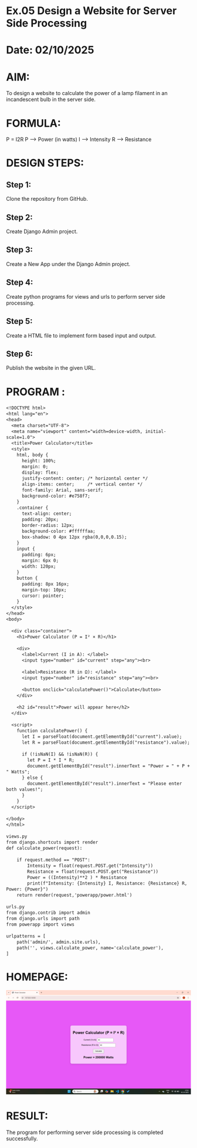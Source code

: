 # Ex.05 Design a Website for Server Side Processing
# Date: 02/10/2025
# AIM:
To design a website to calculate the power of a lamp filament in an incandescent bulb in the server side.

# FORMULA:
P = I2R
P --> Power (in watts)
 I --> Intensity
 R --> Resistance

# DESIGN STEPS:
## Step 1:
Clone the repository from GitHub.

## Step 2:
Create Django Admin project.

## Step 3:
Create a New App under the Django Admin project.

## Step 4:
Create python programs for views and urls to perform server side processing.

## Step 5:
Create a HTML file to implement form based input and output.

## Step 6:
Publish the website in the given URL.

# PROGRAM :
```
<!DOCTYPE html>
<html lang="en">
<head>
  <meta charset="UTF-8">
  <meta name="viewport" content="width=device-width, initial-scale=1.0">
  <title>Power Calculator</title>
  <style>
    html, body {
      height: 100%;
      margin: 0;
      display: flex;
      justify-content: center; /* horizontal center */
      align-items: center;     /* vertical center */
      font-family: Arial, sans-serif;
      background-color: #e758f7;
    }
    .container {
      text-align: center;
      padding: 20px;
      border-radius: 12px;
      background-color: #ffffffaa;
      box-shadow: 0 4px 12px rgba(0,0,0,0.15);
    }
    input {
      padding: 6px;
      margin: 6px 0;
      width: 120px;
    }
    button {
      padding: 8px 16px;
      margin-top: 10px;
      cursor: pointer;
    }
  </style>
</head>
<body>

  <div class="container">
    <h1>Power Calculator (P = I² × R)</h1>

    <div>
      <label>Current (I in A): </label>
      <input type="number" id="current" step="any"><br>

      <label>Resistance (R in Ω): </label>
      <input type="number" id="resistance" step="any"><br>

      <button onclick="calculatePower()">Calculate</button>
    </div>

    <h2 id="result">Power will appear here</h2>
  </div>

  <script>
    function calculatePower() {
      let I = parseFloat(document.getElementById("current").value);
      let R = parseFloat(document.getElementById("resistance").value);

      if (!isNaN(I) && !isNaN(R)) {
        let P = I * I * R;
        document.getElementById("result").innerText = "Power = " + P + " Watts";
      } else {
        document.getElementById("result").innerText = "Please enter both values!";
      }
    }
  </script>

</body>
</html>

views.py
from django.shortcuts import render 
def calculate_power(request):

    if request.method == "POST":
        Intensity = float(request.POST.get("Intensity"))
        Resistance = float(request.POST.get("Resistance"))
        Power = ((Intensity)**2 ) * Resistance 
        print(f"Intensity: {Intensity} I, Resistance: {Resistance} R, Power: {Power}")
    return render(request,'powerapp/power.html')

urls.py
from django.contrib import admin
from django.urls import path
from powerapp import views

urlpatterns = [
    path('admin/', admin.site.urls),
    path('', views.calculate_power, name='calculate_power'),
]

```
# HOMEPAGE:

![alt text](<Screenshot 2025-10-02 170213.png>)
# RESULT:
The program for performing server side processing is completed successfully.
